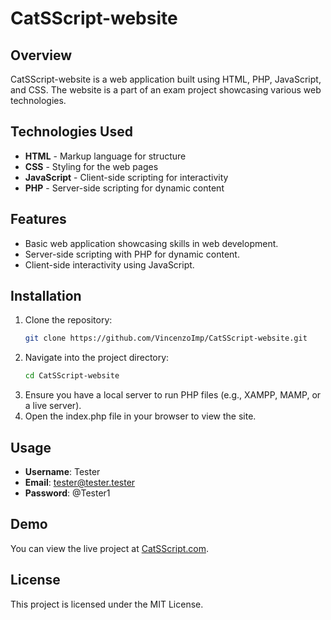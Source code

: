 # CatSScript-website

## Overview
CatSScript-website is a web application built using HTML, PHP, JavaScript, and CSS. The website is a part of an exam project showcasing various web technologies.

## Technologies Used
- **HTML** - Markup language for structure
- **CSS** - Styling for the web pages
- **JavaScript** - Client-side scripting for interactivity
- **PHP** - Server-side scripting for dynamic content

## Features
- Basic web application showcasing skills in web development.
- Server-side scripting with PHP for dynamic content.
- Client-side interactivity using JavaScript.

## Installation
1. Clone the repository:
   ```bash
   git clone https://github.com/VincenzoImp/CatSScript-website.git
   ```
2. Navigate into the project directory:
   ```bash
   cd CatSScript-website
   ```
3. Ensure you have a local server to run PHP files (e.g., XAMPP, MAMP, or a live server).
4. Open the index.php file in your browser to view the site.

## Usage
- **Username**: Tester
- **Email**: tester@tester.tester
- **Password**: @Tester1

## Demo
You can view the live project at [CatSScript.com](https://catsscript.com).

## License
This project is licensed under the MIT License.
